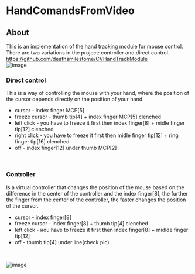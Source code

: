 # HandComandsFromVideo

## About 
This is an implementation of the hand tracking module for mouse control. There are two variations in the project: controller and direct control.
https://github.com/deathsmilestome/CVHandTrackModule
<br>
![image](https://user-images.githubusercontent.com/80523414/178558222-a294c93d-c4e0-489b-a468-3530fd1e5d0b.png)
### Direct control
This is a way of controlling the mouse with your hand, where the position of the cursor depends directly on the position of your hand.<br>
- cursor - index finger MCP[5]
- freeze cursor - thumb tip[4] + index finger MCP[5] clenched
- left click - you have to freeze it first then index finger[8] + midle finger tip[12] clenched
- right click - you have to freeze it first then midle finger tip[12] + ring finger tip[16] clenched
- off - index finger[12] under thumb MCP[2]
<br>

### Controller
Is a virtual controller that changes the position of the mouse based on the difference in the center of the controller and the index finger[8], the further the finger from the center of the controller, the faster changes the position of the cursor. <br>
- cursor - index finger[8]
- freeze cursor - index finger[8] + thumb tip[4] clenched
- left click - нou have to freeze it first then index finger[8] + midlde finger tip[12]
- off - thumb tip[4] under line(check pic)
<br>

![image](https://user-images.githubusercontent.com/80523414/178564283-04d60b08-c303-49b6-8156-72989d2b9e7f.png)


